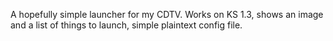 A hopefully simple launcher for my CDTV. Works on KS 1.3, shows an image and a list of things to launch, simple plaintext config file.
